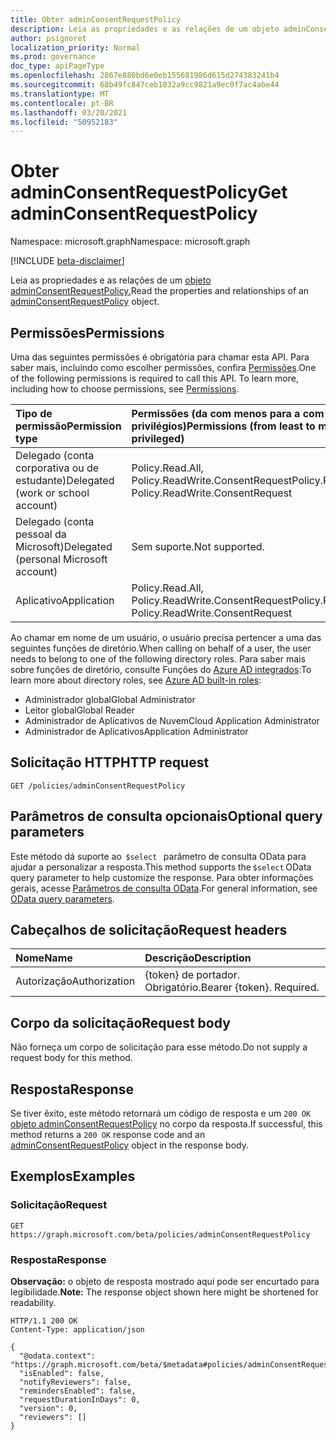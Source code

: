 ```yaml
---
title: Obter adminConsentRequestPolicy
description: Leia as propriedades e as relações de um objeto adminConsentRequestPolicy.
author: psignoret
localization_priority: Normal
ms.prod: governance
doc_type: apiPageType
ms.openlocfilehash: 2867e880bd6e0eb155681986d615d274383241b4
ms.sourcegitcommit: 68b49fc847ceb1032a9cc9821a9ec0f7ac4abe44
ms.translationtype: MT
ms.contentlocale: pt-BR
ms.lasthandoff: 03/20/2021
ms.locfileid: "50952183"
---
```

# <a name="get-adminconsentrequestpolicy"></a><span data-ttu-id="a684b-103">Obter adminConsentRequestPolicy</span><span class="sxs-lookup"><span data-stu-id="a684b-103">Get adminConsentRequestPolicy</span></span>
<span data-ttu-id="a684b-104">Namespace: microsoft.graph</span><span class="sxs-lookup"><span data-stu-id="a684b-104">Namespace: microsoft.graph</span></span>

[!INCLUDE [beta-disclaimer](../../includes/beta-disclaimer.md)]

<span data-ttu-id="a684b-105">Leia as propriedades e as relações de um [objeto adminConsentRequestPolicy.](../resources/adminconsentrequestpolicy.md)</span><span class="sxs-lookup"><span data-stu-id="a684b-105">Read the properties and relationships of an [adminConsentRequestPolicy](../resources/adminconsentrequestpolicy.md) object.</span></span>

## <a name="permissions"></a><span data-ttu-id="a684b-106">Permissões</span><span class="sxs-lookup"><span data-stu-id="a684b-106">Permissions</span></span>
<span data-ttu-id="a684b-p101">Uma das seguintes permissões é obrigatória para chamar esta API. Para saber mais, incluindo como escolher permissões, confira [Permissões](/graph/permissions-reference).</span><span class="sxs-lookup"><span data-stu-id="a684b-p101">One of the following permissions is required to call this API. To learn more, including how to choose permissions, see [Permissions](/graph/permissions-reference).</span></span>

|<span data-ttu-id="a684b-109">Tipo de permissão</span><span class="sxs-lookup"><span data-stu-id="a684b-109">Permission type</span></span>|<span data-ttu-id="a684b-110">Permissões (da com menos para a com mais privilégios)</span><span class="sxs-lookup"><span data-stu-id="a684b-110">Permissions (from least to most privileged)</span></span>|
|:---|:---|
|<span data-ttu-id="a684b-111">Delegado (conta corporativa ou de estudante)</span><span class="sxs-lookup"><span data-stu-id="a684b-111">Delegated (work or school account)</span></span>|<span data-ttu-id="a684b-112">Policy.Read.All, Policy.ReadWrite.ConsentRequest</span><span class="sxs-lookup"><span data-stu-id="a684b-112">Policy.Read.All, Policy.ReadWrite.ConsentRequest</span></span>|
|<span data-ttu-id="a684b-113">Delegado (conta pessoal da Microsoft)</span><span class="sxs-lookup"><span data-stu-id="a684b-113">Delegated (personal Microsoft account)</span></span>|<span data-ttu-id="a684b-114">Sem suporte.</span><span class="sxs-lookup"><span data-stu-id="a684b-114">Not supported.</span></span>|
|<span data-ttu-id="a684b-115">Aplicativo</span><span class="sxs-lookup"><span data-stu-id="a684b-115">Application</span></span>|<span data-ttu-id="a684b-116">Policy.Read.All, Policy.ReadWrite.ConsentRequest</span><span class="sxs-lookup"><span data-stu-id="a684b-116">Policy.Read.All, Policy.ReadWrite.ConsentRequest</span></span>|

<span data-ttu-id="a684b-117">Ao chamar em nome de um usuário, o usuário precisa pertencer a uma das seguintes funções de diretório.</span><span class="sxs-lookup"><span data-stu-id="a684b-117">When calling on behalf of a user, the user needs to belong to one of the following directory roles.</span></span> <span data-ttu-id="a684b-118">Para saber mais sobre funções de diretório, consulte Funções do [Azure AD integrados](/azure/active-directory/roles/permissions-reference):</span><span class="sxs-lookup"><span data-stu-id="a684b-118">To learn more about directory roles, see [Azure AD built-in roles](/azure/active-directory/roles/permissions-reference):</span></span>
+ <span data-ttu-id="a684b-119">Administrador global</span><span class="sxs-lookup"><span data-stu-id="a684b-119">Global Administrator</span></span>
+ <span data-ttu-id="a684b-120">Leitor global</span><span class="sxs-lookup"><span data-stu-id="a684b-120">Global Reader</span></span>
+ <span data-ttu-id="a684b-121">Administrador de Aplicativos de Nuvem</span><span class="sxs-lookup"><span data-stu-id="a684b-121">Cloud Application Administrator</span></span>
+ <span data-ttu-id="a684b-122">Administrador de Aplicativos</span><span class="sxs-lookup"><span data-stu-id="a684b-122">Application Administrator</span></span>

## <a name="http-request"></a><span data-ttu-id="a684b-123">Solicitação HTTP</span><span class="sxs-lookup"><span data-stu-id="a684b-123">HTTP request</span></span>

<!-- {
  "blockType": "ignored"
}
-->
``` http
GET /policies/adminConsentRequestPolicy
```

## <a name="optional-query-parameters"></a><span data-ttu-id="a684b-124">Parâmetros de consulta opcionais</span><span class="sxs-lookup"><span data-stu-id="a684b-124">Optional query parameters</span></span>
<span data-ttu-id="a684b-125">Este método dá suporte ao  `$select`   parâmetro de consulta OData para ajudar a personalizar a resposta.</span><span class="sxs-lookup"><span data-stu-id="a684b-125">This method supports the `$select` OData query parameter to help customize the response.</span></span> <span data-ttu-id="a684b-126">Para obter informações gerais, acesse [Parâmetros de consulta OData](/graph/query-parameters).</span><span class="sxs-lookup"><span data-stu-id="a684b-126">For general information, see [OData query parameters](/graph/query-parameters).</span></span>

## <a name="request-headers"></a><span data-ttu-id="a684b-127">Cabeçalhos de solicitação</span><span class="sxs-lookup"><span data-stu-id="a684b-127">Request headers</span></span>
|<span data-ttu-id="a684b-128">Nome</span><span class="sxs-lookup"><span data-stu-id="a684b-128">Name</span></span>|<span data-ttu-id="a684b-129">Descrição</span><span class="sxs-lookup"><span data-stu-id="a684b-129">Description</span></span>|
|:---|:---|
|<span data-ttu-id="a684b-130">Autorização</span><span class="sxs-lookup"><span data-stu-id="a684b-130">Authorization</span></span>|<span data-ttu-id="a684b-p104">{token} de portador. Obrigatório.</span><span class="sxs-lookup"><span data-stu-id="a684b-p104">Bearer {token}. Required.</span></span>|

## <a name="request-body"></a><span data-ttu-id="a684b-133">Corpo da solicitação</span><span class="sxs-lookup"><span data-stu-id="a684b-133">Request body</span></span>
<span data-ttu-id="a684b-134">Não forneça um corpo de solicitação para esse método.</span><span class="sxs-lookup"><span data-stu-id="a684b-134">Do not supply a request body for this method.</span></span>

## <a name="response"></a><span data-ttu-id="a684b-135">Resposta</span><span class="sxs-lookup"><span data-stu-id="a684b-135">Response</span></span>

<span data-ttu-id="a684b-136">Se tiver êxito, este método retornará um código de resposta e um `200 OK` [objeto adminConsentRequestPolicy](../resources/adminconsentrequestpolicy.md) no corpo da resposta.</span><span class="sxs-lookup"><span data-stu-id="a684b-136">If successful, this method returns a `200 OK` response code and an [adminConsentRequestPolicy](../resources/adminconsentrequestpolicy.md) object in the response body.</span></span>

## <a name="examples"></a><span data-ttu-id="a684b-137">Exemplos</span><span class="sxs-lookup"><span data-stu-id="a684b-137">Examples</span></span>

### <a name="request"></a><span data-ttu-id="a684b-138">Solicitação</span><span class="sxs-lookup"><span data-stu-id="a684b-138">Request</span></span>
<!-- {
  "blockType": "request",
  "name": "get_adminconsentrequestpolicy"
}
-->
``` http
GET https://graph.microsoft.com/beta/policies/adminConsentRequestPolicy
```


### <a name="response"></a><span data-ttu-id="a684b-139">Resposta</span><span class="sxs-lookup"><span data-stu-id="a684b-139">Response</span></span>
<span data-ttu-id="a684b-140">**Observação:** o objeto de resposta mostrado aqui pode ser encurtado para legibilidade.</span><span class="sxs-lookup"><span data-stu-id="a684b-140">**Note:** The response object shown here might be shortened for readability.</span></span>
<!-- {
  "blockType": "response",
  "truncated": true,
  "@odata.type": "microsoft.graph.adminConsentRequestPolicy"
}
-->
``` http
HTTP/1.1 200 OK
Content-Type: application/json

{
  "@odata.context": "https://graph.microsoft.com/beta/$metadata#policies/adminConsentRequestPolicy/$entity",
  "isEnabled": false,
  "notifyReviewers": false,
  "remindersEnabled": false,
  "requestDurationInDays": 0,
  "version": 0,
  "reviewers": []
}
```
